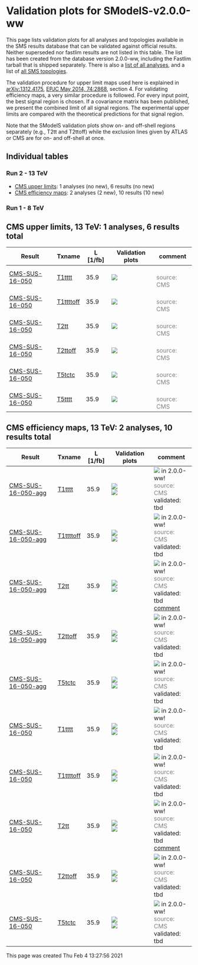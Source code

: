 
# Validation plots for SModelS-v2.0.0-ww 

This page lists validation plots for all analyses and topologies available in
the SMS results database that can be validated against official results.
Neither superseded nor fastlim results are not listed in this table. The list has been created from the
database version 2.0.0-ww, including the Fastlim tarball that is shipped separately.
There is also a [list of all analyses](ListOfAnalyses200-ww), and
a list of [all SMS topologies](SmsDictionary200-ww).

The validation procedure for upper limit maps used here is explained in [arXiv:1312.4175](http://arxiv.org/abs/1312.4175),  [EPJC May 2014, 74:2868](http://link.springer.com/article/10.1140/epjc/s10052-014-2868-5), section 4. For validating efficiency maps, a very similar procedure is followed. For every input point, the best signal region is chosen. If a covariance matrix has been published, we present the combined limit of all signal regions. The experimental upper limits are compared with the theoretical predictions for that signal region.

Note that the SModelS validation plots show on- and off-shell regions
separately (e.g., T2tt and T2ttoff) while the exclusion lines given by ATLAS or
CMS are for on- and off-shell at once.

## Individual tables

### Run 2 - 13 TeV
 * [CMS upper limits](#CMSupperlimits13): 1 analyses (no new), 6 results (no new)
 * [CMS efficiency maps](#CMSefficiencymaps13): 2 analyses (2 new), 10 results (10 new)

### Run 1 - 8 TeV


<a name="CMSupperlimits13"></a>
## CMS upper limits, 13 TeV: 1 analyses, 6 results total

| **Result** | **Txname** | **L [1/fb]** | **Validation plots** | **comment** |
|------------|------------|--------------|----------------------|-------------|
| [CMS-SUS-16-050](http://cms-results.web.cern.ch/cms-results/public-results/publications/SUS-16-050/index.html) | [T1tttt](SmsDictionary200-ww#T1tttt)| 35.9|<a href="https://smodels.github.io/validation/200-ww/13TeV/CMS/CMS-SUS-16-050/validation/T1tttt_2EqMassAx_EqMassBy_pretty.png"><img src="https://smodels.github.io/validation/200-ww/13TeV/CMS/CMS-SUS-16-050/validation/T1tttt_2EqMassAx_EqMassBy_pretty.png?1453441676" /></a>  |<br><font color='grey'>source: CMS</font><br> |
| [CMS-SUS-16-050](http://cms-results.web.cern.ch/cms-results/public-results/publications/SUS-16-050/index.html) | [T1ttttoff](SmsDictionary200-ww#T1ttttoff)| 35.9|<a href="https://smodels.github.io/validation/200-ww/13TeV/CMS/CMS-SUS-16-050/validation/T1ttttoff_2EqMassAx_EqMassBy_pretty.png"><img src="https://smodels.github.io/validation/200-ww/13TeV/CMS/CMS-SUS-16-050/validation/T1ttttoff_2EqMassAx_EqMassBy_pretty.png?1453441676" /></a>  |<br><font color='grey'>source: CMS</font><br> |
| [CMS-SUS-16-050](http://cms-results.web.cern.ch/cms-results/public-results/publications/SUS-16-050/index.html) | [T2tt](SmsDictionary200-ww#T2tt)| 35.9|<a href="https://smodels.github.io/validation/200-ww/13TeV/CMS/CMS-SUS-16-050/validation/T2tt_2EqMassAx_EqMassBy_pretty.png"><img src="https://smodels.github.io/validation/200-ww/13TeV/CMS/CMS-SUS-16-050/validation/T2tt_2EqMassAx_EqMassBy_pretty.png?1453441676" /></a>  |<br><font color='grey'>source: CMS</font><br> |
| [CMS-SUS-16-050](http://cms-results.web.cern.ch/cms-results/public-results/publications/SUS-16-050/index.html) | [T2ttoff](SmsDictionary200-ww#T2ttoff)| 35.9|<a href="https://smodels.github.io/validation/200-ww/13TeV/CMS/CMS-SUS-16-050/validation/T2ttoff_2EqMassAx_EqMassBy_pretty.png"><img src="https://smodels.github.io/validation/200-ww/13TeV/CMS/CMS-SUS-16-050/validation/T2ttoff_2EqMassAx_EqMassBy_pretty.png?1453441676" /></a>  |<br><font color='grey'>source: CMS</font><br> |
| [CMS-SUS-16-050](http://cms-results.web.cern.ch/cms-results/public-results/publications/SUS-16-050/index.html) | [T5tctc](SmsDictionary200-ww#T5tctc)| 35.9|<a href="https://smodels.github.io/validation/200-ww/13TeV/CMS/CMS-SUS-16-050/validation/T5tctc_2EqMassAx_EqMassBy+20_EqMassCy_pretty.png"><img src="https://smodels.github.io/validation/200-ww/13TeV/CMS/CMS-SUS-16-050/validation/T5tctc_2EqMassAx_EqMassBy+20_EqMassCy_pretty.png?1453441676" /></a>  |<br><font color='grey'>source: CMS</font><br> |
| [CMS-SUS-16-050](http://cms-results.web.cern.ch/cms-results/public-results/publications/SUS-16-050/index.html) | [T5tttt](SmsDictionary200-ww#T5tttt)| 35.9|<a href="https://smodels.github.io/validation/200-ww/13TeV/CMS/CMS-SUS-16-050/validation/T5tttt_2EqMassAx_EqMassBy+175_EqMassCy_pretty.png"><img src="https://smodels.github.io/validation/200-ww/13TeV/CMS/CMS-SUS-16-050/validation/T5tttt_2EqMassAx_EqMassBy+175_EqMassCy_pretty.png?1453441676" /></a>  |<br><font color='grey'>source: CMS</font><br> |


<a name="CMSefficiencymaps13"></a>
## CMS efficiency maps, 13 TeV: 2 analyses, 10 results total

| **Result** | **Txname** | **L [1/fb]** | **Validation plots** | **comment** |
|------------|------------|--------------|----------------------|-------------|
| [CMS-SUS-16-050-agg](http://cms-results.web.cern.ch/cms-results/public-results/publications/SUS-16-050/index.html) | [T1tttt](SmsDictionary200-ww#T1tttt)| 35.9|<a href="https://smodels.github.io/validation/200-ww/13TeV/CMS/CMS-SUS-16-050-agg/validation/T1tttt_2EqMassAx_EqMassBy_combined_pretty.png"><img src="https://smodels.github.io/validation/200-ww/13TeV/CMS/CMS-SUS-16-050-agg/validation/T1tttt_2EqMassAx_EqMassBy_combined_pretty.png?1453441676" /></a><BR><a href="https://smodels.github.io/validation/200-ww/13TeV/CMS/CMS-SUS-16-050-agg/validation/T1tttt_2EqMassAx_EqMassBy_pretty.png"><img src="https://smodels.github.io/validation/200-ww/13TeV/CMS/CMS-SUS-16-050-agg/validation/T1tttt_2EqMassAx_EqMassBy_pretty.png?1453441676" /></a>  | <img src="https://smodels.github.io/pics/new.png" /> in 2.0.0-ww! <br><font color='grey'>source: CMS</font><br>validated: tbd<br> |
| [CMS-SUS-16-050-agg](http://cms-results.web.cern.ch/cms-results/public-results/publications/SUS-16-050/index.html) | [T1ttttoff](SmsDictionary200-ww#T1ttttoff)| 35.9|<a href="https://smodels.github.io/validation/200-ww/13TeV/CMS/CMS-SUS-16-050-agg/validation/T1ttttoff_2EqMassAx_EqMassBy_combined_pretty.png"><img src="https://smodels.github.io/validation/200-ww/13TeV/CMS/CMS-SUS-16-050-agg/validation/T1ttttoff_2EqMassAx_EqMassBy_combined_pretty.png?1453441676" /></a><BR><a href="https://smodels.github.io/validation/200-ww/13TeV/CMS/CMS-SUS-16-050-agg/validation/T1ttttoff_2EqMassAx_EqMassBy_pretty.png"><img src="https://smodels.github.io/validation/200-ww/13TeV/CMS/CMS-SUS-16-050-agg/validation/T1ttttoff_2EqMassAx_EqMassBy_pretty.png?1453441676" /></a>  | <img src="https://smodels.github.io/pics/new.png" /> in 2.0.0-ww! <br><font color='grey'>source: CMS</font><br>validated: tbd<br> |
| [CMS-SUS-16-050-agg](http://cms-results.web.cern.ch/cms-results/public-results/publications/SUS-16-050/index.html) | [T2tt](SmsDictionary200-ww#T2tt)| 35.9|<a href="https://smodels.github.io/validation/200-ww/13TeV/CMS/CMS-SUS-16-050-agg/validation/T2tt_2EqMassAx_EqMassBy_combined_pretty.png"><img src="https://smodels.github.io/validation/200-ww/13TeV/CMS/CMS-SUS-16-050-agg/validation/T2tt_2EqMassAx_EqMassBy_combined_pretty.png?1453441676" /></a><BR><a href="https://smodels.github.io/validation/200-ww/13TeV/CMS/CMS-SUS-16-050-agg/validation/T2tt_2EqMassAx_EqMassBy_pretty.png"><img src="https://smodels.github.io/validation/200-ww/13TeV/CMS/CMS-SUS-16-050-agg/validation/T2tt_2EqMassAx_EqMassBy_pretty.png?1453441676" /></a>  | <img src="https://smodels.github.io/pics/new.png" /> in 2.0.0-ww! <br><font color='grey'>source: CMS</font><br>validated: tbd<br>[comment](https://smodels.github.io/validation/200-ww/13TeV/CMS/CMS-SUS-16-050-agg/validation/T2tt.txt) |
| [CMS-SUS-16-050-agg](http://cms-results.web.cern.ch/cms-results/public-results/publications/SUS-16-050/index.html) | [T2ttoff](SmsDictionary200-ww#T2ttoff)| 35.9|<a href="https://smodels.github.io/validation/200-ww/13TeV/CMS/CMS-SUS-16-050-agg/validation/T2ttoff_2EqMassAx_EqMassBy_combined_pretty.png"><img src="https://smodels.github.io/validation/200-ww/13TeV/CMS/CMS-SUS-16-050-agg/validation/T2ttoff_2EqMassAx_EqMassBy_combined_pretty.png?1453441676" /></a><BR><a href="https://smodels.github.io/validation/200-ww/13TeV/CMS/CMS-SUS-16-050-agg/validation/T2ttoff_2EqMassAx_EqMassBy_pretty.png"><img src="https://smodels.github.io/validation/200-ww/13TeV/CMS/CMS-SUS-16-050-agg/validation/T2ttoff_2EqMassAx_EqMassBy_pretty.png?1453441676" /></a>  | <img src="https://smodels.github.io/pics/new.png" /> in 2.0.0-ww! <br><font color='grey'>source: CMS</font><br>validated: tbd<br> |
| [CMS-SUS-16-050-agg](http://cms-results.web.cern.ch/cms-results/public-results/publications/SUS-16-050/index.html) | [T5tctc](SmsDictionary200-ww#T5tctc)| 35.9|<a href="https://smodels.github.io/validation/200-ww/13TeV/CMS/CMS-SUS-16-050-agg/validation/T5tctc_2EqMassAx_EqMassBy+20_EqMassCy_combined_pretty.png"><img src="https://smodels.github.io/validation/200-ww/13TeV/CMS/CMS-SUS-16-050-agg/validation/T5tctc_2EqMassAx_EqMassBy+20_EqMassCy_combined_pretty.png?1453441676" /></a><BR><a href="https://smodels.github.io/validation/200-ww/13TeV/CMS/CMS-SUS-16-050-agg/validation/T5tctc_2EqMassAx_EqMassBy+20_EqMassCy_pretty.png"><img src="https://smodels.github.io/validation/200-ww/13TeV/CMS/CMS-SUS-16-050-agg/validation/T5tctc_2EqMassAx_EqMassBy+20_EqMassCy_pretty.png?1453441676" /></a>  | <img src="https://smodels.github.io/pics/new.png" /> in 2.0.0-ww! <br><font color='grey'>source: CMS</font><br>validated: tbd<br> |
| [CMS-SUS-16-050](http://cms-results.web.cern.ch/cms-results/public-results/publications/SUS-16-050/index.html) | [T1tttt](SmsDictionary200-ww#T1tttt)| 35.9|<a href="https://smodels.github.io/validation/200-ww/13TeV/CMS/CMS-SUS-16-050-eff/validation/T1tttt_2EqMassAx_EqMassBy_combined_pretty.png"><img src="https://smodels.github.io/validation/200-ww/13TeV/CMS/CMS-SUS-16-050-eff/validation/T1tttt_2EqMassAx_EqMassBy_combined_pretty.png?1453441676" /></a><BR><a href="https://smodels.github.io/validation/200-ww/13TeV/CMS/CMS-SUS-16-050-eff/validation/T1tttt_2EqMassAx_EqMassBy_pretty.png"><img src="https://smodels.github.io/validation/200-ww/13TeV/CMS/CMS-SUS-16-050-eff/validation/T1tttt_2EqMassAx_EqMassBy_pretty.png?1453441676" /></a>  | <img src="https://smodels.github.io/pics/new.png" /> in 2.0.0-ww! <br><font color='grey'>source: CMS</font><br>validated: tbd<br> |
| [CMS-SUS-16-050](http://cms-results.web.cern.ch/cms-results/public-results/publications/SUS-16-050/index.html) | [T1ttttoff](SmsDictionary200-ww#T1ttttoff)| 35.9|<a href="https://smodels.github.io/validation/200-ww/13TeV/CMS/CMS-SUS-16-050-eff/validation/T1ttttoff_2EqMassAx_EqMassBy_combined_pretty.png"><img src="https://smodels.github.io/validation/200-ww/13TeV/CMS/CMS-SUS-16-050-eff/validation/T1ttttoff_2EqMassAx_EqMassBy_combined_pretty.png?1453441676" /></a><BR><a href="https://smodels.github.io/validation/200-ww/13TeV/CMS/CMS-SUS-16-050-eff/validation/T1ttttoff_2EqMassAx_EqMassBy_pretty.png"><img src="https://smodels.github.io/validation/200-ww/13TeV/CMS/CMS-SUS-16-050-eff/validation/T1ttttoff_2EqMassAx_EqMassBy_pretty.png?1453441676" /></a>  | <img src="https://smodels.github.io/pics/new.png" /> in 2.0.0-ww! <br><font color='grey'>source: CMS</font><br>validated: tbd<br> |
| [CMS-SUS-16-050](http://cms-results.web.cern.ch/cms-results/public-results/publications/SUS-16-050/index.html) | [T2tt](SmsDictionary200-ww#T2tt)| 35.9|<a href="https://smodels.github.io/validation/200-ww/13TeV/CMS/CMS-SUS-16-050-eff/validation/T2tt_2EqMassAx_EqMassBy_combined_pretty.png"><img src="https://smodels.github.io/validation/200-ww/13TeV/CMS/CMS-SUS-16-050-eff/validation/T2tt_2EqMassAx_EqMassBy_combined_pretty.png?1453441676" /></a><BR><a href="https://smodels.github.io/validation/200-ww/13TeV/CMS/CMS-SUS-16-050-eff/validation/T2tt_2EqMassAx_EqMassBy_pretty.png"><img src="https://smodels.github.io/validation/200-ww/13TeV/CMS/CMS-SUS-16-050-eff/validation/T2tt_2EqMassAx_EqMassBy_pretty.png?1453441676" /></a>  | <img src="https://smodels.github.io/pics/new.png" /> in 2.0.0-ww! <br><font color='grey'>source: CMS</font><br>validated: tbd<br>[comment](https://smodels.github.io/validation/200-ww/13TeV/CMS/CMS-SUS-16-050-eff/validation/T2tt.txt) |
| [CMS-SUS-16-050](http://cms-results.web.cern.ch/cms-results/public-results/publications/SUS-16-050/index.html) | [T2ttoff](SmsDictionary200-ww#T2ttoff)| 35.9|<a href="https://smodels.github.io/validation/200-ww/13TeV/CMS/CMS-SUS-16-050-eff/validation/T2ttoff_2EqMassAx_EqMassBy_combined_pretty.png"><img src="https://smodels.github.io/validation/200-ww/13TeV/CMS/CMS-SUS-16-050-eff/validation/T2ttoff_2EqMassAx_EqMassBy_combined_pretty.png?1453441676" /></a><BR><a href="https://smodels.github.io/validation/200-ww/13TeV/CMS/CMS-SUS-16-050-eff/validation/T2ttoff_2EqMassAx_EqMassBy_pretty.png"><img src="https://smodels.github.io/validation/200-ww/13TeV/CMS/CMS-SUS-16-050-eff/validation/T2ttoff_2EqMassAx_EqMassBy_pretty.png?1453441676" /></a>  | <img src="https://smodels.github.io/pics/new.png" /> in 2.0.0-ww! <br><font color='grey'>source: CMS</font><br>validated: tbd<br> |
| [CMS-SUS-16-050](http://cms-results.web.cern.ch/cms-results/public-results/publications/SUS-16-050/index.html) | [T5tctc](SmsDictionary200-ww#T5tctc)| 35.9|<a href="https://smodels.github.io/validation/200-ww/13TeV/CMS/CMS-SUS-16-050-eff/validation/T5tctc_2EqMassAx_EqMassBy+20_EqMassCy_combined_pretty.png"><img src="https://smodels.github.io/validation/200-ww/13TeV/CMS/CMS-SUS-16-050-eff/validation/T5tctc_2EqMassAx_EqMassBy+20_EqMassCy_combined_pretty.png?1453441676" /></a><BR><a href="https://smodels.github.io/validation/200-ww/13TeV/CMS/CMS-SUS-16-050-eff/validation/T5tctc_2EqMassAx_EqMassBy+20_EqMassCy_pretty.png"><img src="https://smodels.github.io/validation/200-ww/13TeV/CMS/CMS-SUS-16-050-eff/validation/T5tctc_2EqMassAx_EqMassBy+20_EqMassCy_pretty.png?1453441676" /></a>  | <img src="https://smodels.github.io/pics/new.png" /> in 2.0.0-ww! <br><font color='grey'>source: CMS</font><br>validated: tbd<br> |

This page was created Thu Feb  4 13:27:56 2021
